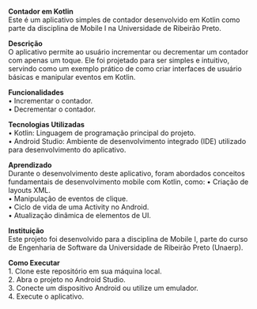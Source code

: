 <strong>Contador em Kotlin</strong><br>
Este é um aplicativo simples de contador desenvolvido em Kotlin como parte da disciplina de Mobile I na Universidade de Ribeirão Preto.


<strong>Descrição</strong><br>
O aplicativo permite ao usuário incrementar ou decrementar um contador com apenas um toque. Ele foi projetado para ser simples e intuitivo, servindo como um exemplo prático de como criar interfaces de usuário básicas e manipular eventos em Kotlin.


<strong>Funcionalidades</strong><br>
	•	Incrementar o contador.<br>
	•	Decrementar o contador.


<strong>Tecnologias Utilizadas</strong><br>
	•	Kotlin: Linguagem de programação principal do projeto.<br>
	•	Android Studio: Ambiente de desenvolvimento integrado (IDE) utilizado para desenvolvimento do aplicativo.


<strong>Aprendizado</strong><br>
Durante o desenvolvimento deste aplicativo, foram abordados conceitos fundamentais de desenvolvimento mobile com Kotlin, como:
	•	Criação de layouts XML.<br>
	•	Manipulação de eventos de clique.<br>
	•	Ciclo de vida de uma Activity no Android.<br>
	•	Atualização dinâmica de elementos de UI.

 
<strong>Instituição</strong><br>
Este projeto foi desenvolvido para a disciplina de Mobile I, parte do curso de Engenharia de Software da Universidade de Ribeirão Preto (Unaerp).


<strong>Como Executar</strong><br>
	1.	Clone este repositório em sua máquina local.<br>
	2.	Abra o projeto no Android Studio.<br>
	3.	Conecte um dispositivo Android ou utilize um emulador.<br>
	4.	Execute o aplicativo.
